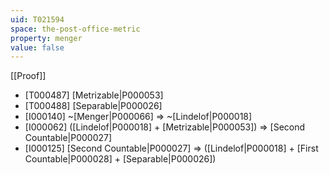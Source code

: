 ```yaml
---
uid: T021594
space: the-post-office-metric
property: menger
value: false
---
```

[[Proof]]

* [T000487] [Metrizable|P000053]
* [T000488] [Separable|P000026]
* [I000140] ~[Menger|P000066] => ~[Lindelof|P000018]
* [I000062] ([Lindelof|P000018] + [Metrizable|P000053]) => [Second Countable|P000027]
* [I000125] [Second Countable|P000027] => ([Lindelof|P000018] + [First Countable|P000028] + [Separable|P000026])

